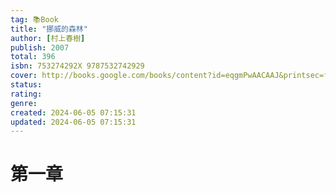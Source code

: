```yaml
---
tag: 📚Book
title: "挪威的森林"
author: [村上春樹]
publish: 2007
total: 396
isbn: 753274292X 9787532742929
cover: http://books.google.com/books/content?id=eqgmPwAACAAJ&printsec=frontcover&img=1&zoom=1&source=gbs_api
status: 
rating:
genre:
created: 2024-06-05 07:15:31
updated: 2024-06-05 07:15:31
---
```

# 第一章


